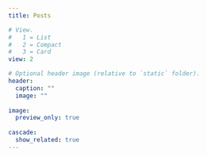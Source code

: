 ```yaml
---
title: Posts

# View.
#   1 = List
#   2 = Compact
#   3 = Card
view: 2

# Optional header image (relative to `static` folder).
header:
  caption: ""
  image: ""
  
image: 
  preview_only: true
  
cascade:
  show_related: true
---
```

